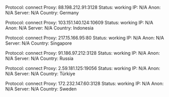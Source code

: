 Protocol: connect
Proxy: 88.198.212.91:3128
Status: working
IP: N/A
Anon: N/A
Server: N/A
Country: Germany

Protocol: connect
Proxy: 103.151.140.124:10609
Status: working
IP: N/A
Anon: N/A
Server: N/A
Country: Indonesia

Protocol: connect
Proxy: 217.15.166.95:80
Status: working
IP: N/A
Anon: N/A
Server: N/A
Country: Singapore

Protocol: connect
Proxy: 91.186.97.212:3128
Status: working
IP: N/A
Anon: N/A
Server: N/A
Country: Russia

Protocol: connect
Proxy: 2.59.181.125:19056
Status: working
IP: N/A
Anon: N/A
Server: N/A
Country: Türkiye

Protocol: connect
Proxy: 172.232.147.60:3128
Status: working
IP: N/A
Anon: N/A
Server: N/A
Country: Sweden

